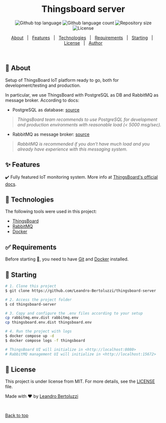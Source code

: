 <h1 align="center">Thingsboard server</h1>

<p align="center">
  <img alt="Github top language" src="https://img.shields.io/github/languages/top/Leandro-Bertoluzzi/thingsboard-server?color=56BEB8">

  <img alt="Github language count" src="https://img.shields.io/github/languages/count/Leandro-Bertoluzzi/thingsboard-server?color=56BEB8">

  <img alt="Repository size" src="https://img.shields.io/github/repo-size/Leandro-Bertoluzzi/thingsboard-server?color=56BEB8">

  <img alt="License" src="https://img.shields.io/github/license/Leandro-Bertoluzzi/thingsboard-server?color=56BEB8">
</p>

<p align="center">
  <a href="#dart-about">About</a> &#xa0; | &#xa0;
  <a href="#sparkles-features">Features</a> &#xa0; | &#xa0;
  <a href="#rocket-technologies">Technologies</a> &#xa0; | &#xa0;
  <a href="#white_check_mark-requirements">Requirements</a> &#xa0; | &#xa0;
  <a href="#checkered_flag-starting">Starting</a> &#xa0; | &#xa0;
  <a href="#memo-license">License</a> &#xa0; | &#xa0;
  <a href="https://github.com/Leandro-Bertoluzzi" target="_blank">Author</a>
</p>

<br>

## :dart: About ##

Setup of ThingsBoard IoT platform ready to go, both for development/testing and production.

In particular, we use ThingsBoard with PostgreSQL as DB and RabbitMQ as message broker. According to docs:

- PostgreSQL as database: [source](https://thingsboard.io/docs/user-guide/install/ubuntu/#step-3-configure-thingsboard-database)
> _ThingsBoard team recommends to use PostgreSQL for development and production environments with reasonable load (< 5000 msg/sec)._

- RabbitMQ as message broker: [source](https://thingsboard.io/docs/user-guide/install/ubuntu/#step-4-choose-thingsboard-queue-service)
>_RabbitMQ is recommended if you don’t have much load and you already have experience with this messaging system._

## :sparkles: Features ##

:heavy_check_mark: Fully featured IoT monitoring system. More info at [ThingsBoard's official docs](https://thingsboard.io/docs/getting-started-guides/what-is-thingsboard/).

## :rocket: Technologies ##

The following tools were used in this project:

- [ThingsBoard](https://thingsboard.io/)
- [RabbitMQ](https://www.rabbitmq.com/)
- [Docker](https://www.docker.com/)

## :white_check_mark: Requirements ##

Before starting :checkered_flag:, you need to have [Git](https://git-scm.com) and [Docker](https://www.docker.com/) installed.

## :checkered_flag: Starting ##

```bash
# 1. Clone this project
$ git clone https://github.com/Leandro-Bertoluzzi/thingsboard-server

# 2. Access the project folder
$ cd thingsboard-server

# 3. Copy and configure the .env files according to your setup
cp rabbitmq.env.dist rabbitmq.env
cp thingsboard.env.dist thingsboard.env

# 4. Run the project with logs
$ docker compose up -d
$ docker compose logs -f thingsboard

# ThingsBoard UI will initialize in <http://localhost:8080>
# RabbitMQ management UI will initialize in <http://localhost:15672>
```

## :memo: License ##

This project is under license from MIT. For more details, see the [LICENSE](LICENSE.md) file.


Made with :heart: by <a href="https://github.com/Leandro-Bertoluzzi" target="_blank">Leandro Bertoluzzi</a>

&#xa0;

<a href="#top">Back to top</a>
